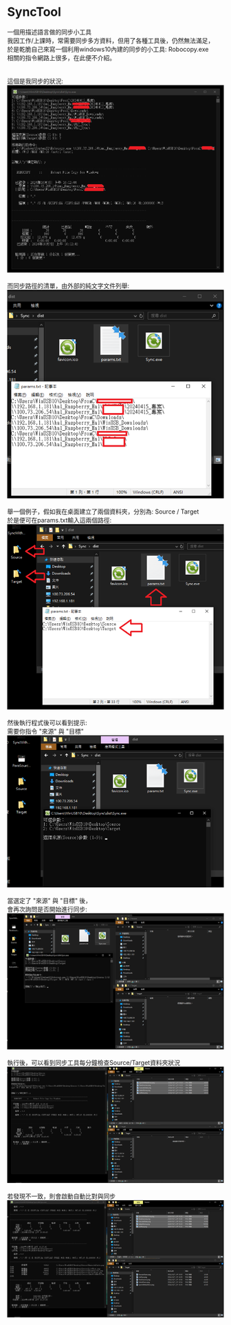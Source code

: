 # SyncTool
一個用描述語言做的同步小工具 <br>
我因工作/上課時，常需要同步多方資料，但用了各種工具後，仍然無法滿足，<br>
於是乾脆自己來寫一個利用windows10內建的同步的小工具: Robocopy.exe <br>
相關的指令網路上很多，在此便不介紹。 <br>
 <br> <br>
這個是我同步的狀況: <br>
![圖1](https://github.com/jiannan1828/SyncTool/blob/main/SyncWithNetDrive.png)
 <br> <br>
而同步路徑的清單，由外部的純文字文件列舉: <br>
![圖2](https://github.com/jiannan1828/SyncTool/blob/main/ListPara.png)
 <br> <br>
舉一個例子，假如我在桌面建立了兩個資料夾，分別為: Source / Target <br>
於是便可在params.txt輸入這兩個路徑: <br>
![圖3](https://github.com/jiannan1828/SyncTool/blob/main/ParaSources.png)
 <br> <br>
然後執行程式後可以看到提示: <br>
需要你指令 "來源" 與 "目標" <br>
![圖4](https://github.com/jiannan1828/SyncTool/blob/main/ExecuteState.png)
 <br> <br>
當選定了 "來源" 與 "目標" 後， <br>
會再次詢問是否開始進行同步: <br>
![圖5](https://github.com/jiannan1828/SyncTool/blob/main/SelectDone.png)
 <br> <br>
執行後，可以看到同步工具每分鐘檢查Source/Target資料夾狀況 <br>
![圖6](https://github.com/jiannan1828/SyncTool/blob/main/Status0.png)
 <br> <br>
若發現不一致，則會啟動自動比對與同步 <br>
![圖7](https://github.com/jiannan1828/SyncTool/blob/main/Status1.png)
 <br> <br>


